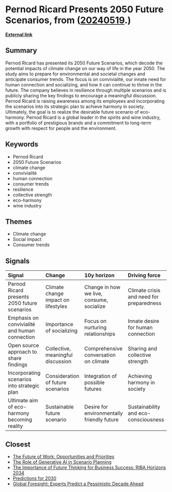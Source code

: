# __Pernod Ricard Presents 2050 Future Scenarios__, from ([20240519](https://kghosh.substack.com/p/20240519).)

__[External link](https://www.pernod-ricard.com/en/media/future-scenarios-2050)__



## Summary

Pernod Ricard has presented its 2050 Future Scenarios, which decode the potential impacts of climate change on our way of life in the year 2050. The study aims to prepare for environmental and societal changes and anticipate consumer trends. The focus is on convivialité, our innate need for human connection and socializing, and how it can continue to thrive in the future. The company believes in resilience through multiple scenarios and is publicly sharing the key findings to encourage a meaningful discussion. Pernod Ricard is raising awareness among its employees and incorporating the scenarios into its strategic plan to achieve harmony in society. Ultimately, the goal is to realize the desirable future scenario of eco-harmony. Pernod Ricard is a global leader in the spirits and wine industry, with a portfolio of prestigious brands and a commitment to long-term growth with respect for people and the environment.

## Keywords

* Pernod Ricard
* 2050 Future Scenarios
* climate change
* convivialité
* human connection
* consumer trends
* resilience
* collective strength
* eco-harmony
* wine industry

## Themes

* Climate change
* Social impact
* Consumer trends

## Signals

| Signal                                        | Change                              | 10y horizon                                | Driving force                            |
|:----------------------------------------------|:------------------------------------|:-------------------------------------------|:-----------------------------------------|
| Pernod Ricard presents 2050 future scenarios  | Climate change impact on lifestyles | Change in how we live, consume, socialize  | Climate crisis and need for preparedness |
| Emphasis on convivialité and human connection | Importance of socializing           | Focus on nurturing relationships           | Innate desire for human connection       |
| Open source approach to share findings        | Collective, meaningful discussion   | Comprehensive conversation on climate      | Sharing and collective strength          |
| Incorporating scenarios into strategic plan   | Consideration of future scenarios   | Integration of possible futures            | Achieving harmony in society             |
| Ultimate aim of eco-harmony becoming reality  | Sustainable future scenario         | Desire for environmentally friendly future | Sustainability and eco-consciousness     |

## Closest

* [The Future of Work: Opportunities and Priorities](a601d356f6c81dbc065229f13e92c3f8)
* [The Role of Generative AI in Scenario Planning](eb3b989221a954bad78ff582adfacdba)
* [The Importance of Future Thinking for Business Success: RIBA Horizons 2034](c2abad74235592be57f8c06ae6f217d9)
* [Predictions for 2030](d14b14eaf86b482708781d3e6d97e33a)
* [Global Foresight: Experts Predict a Pessimistic Decade Ahead](7c5704fc7ced135231421044eed7ec4b)